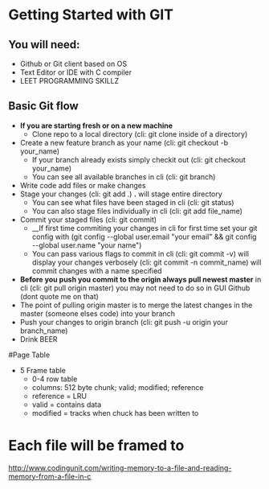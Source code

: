 # Getting Started with GIT
## You will need:
* Github or Git client based on OS
* Text Editor or IDE with C compiler
* LEET PROGRAMMING SKILLZ

## Basic Git flow
* __If you are starting fresh or on a new machine__
    * Clone repo to a local directory (cli: git clone inside of a directory)
* Create a new feature branch as your name (cli: git checkout -b your_name)
    * If your branch already exists simply checkit out (cli: git checkout your_name)
    * You can see all available branches in cli (cli: git branch)
* Write code add files or make changes
* Stage your changes (cli: git add .) __.__ will stage entire directory
    * You can see what files have been staged in cli (cli: git status)
    * You can also stage files individually in cli (cli: git add file_name)
* Commit your staged files (cli: git commit)
    * __If first time commiting your changes in cli for first time set your git config with (git config --global user.email "your email" && git config --global user.name "your name")
    * You can pass various flags to commit in cli (cli: git commit -v) will display your changes verbosely (cli: git commit -n commit_name) will commit changes with a name specified
* __Before you push you commit to the origin always pull newest master__ in cli (cli: git pull origin master) you may not need to do so in GUI Github (dont quote me on that)
*  The point of pulling origin master is to merge the latest changes in the master (someone elses code) into your branch
* Push your changes to origin branch (cli: git push -u origin your branch_name)
* Drink BEER

#Page Table
* 5 Frame table
    * 0-4 row table
    * columns: 512 byte chunk; valid; modified; reference
    * reference  = LRU
    * valid = contains data
    * modified = tracks when chuck has been written to
# Each file will be framed to



http://www.codingunit.com/writing-memory-to-a-file-and-reading-memory-from-a-file-in-c

